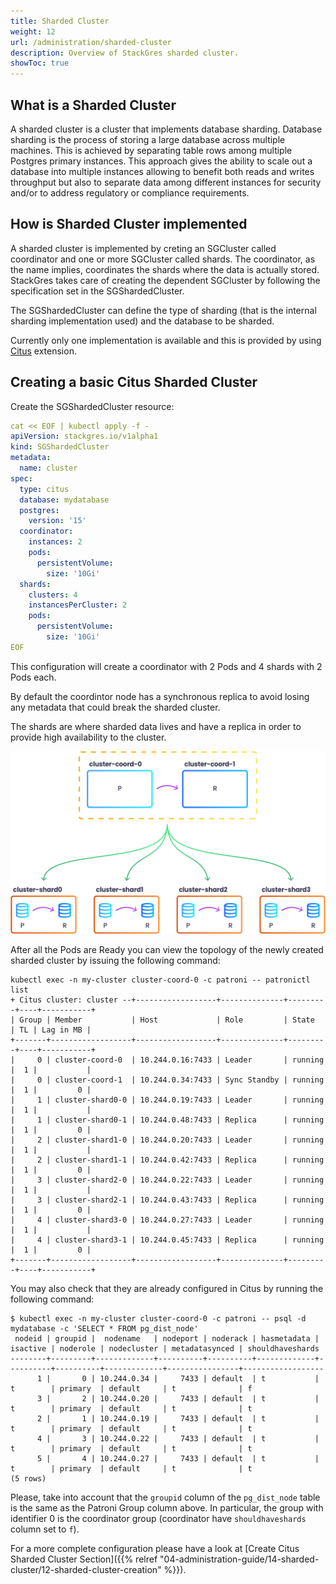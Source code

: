 ```yaml
---
title: Sharded Cluster
weight: 12
url: /administration/sharded-cluster
description: Overview of StackGres sharded cluster.
showToc: true
---
```


## What is a Sharded Cluster

A sharded cluster is a cluster that implements database sharding. Database sharding is the process of storing a large database across multiple machines. This is achieved by separating table rows
 among multiple Postgres primary instances. This approach gives the ability to scale out a database into multiple instances allowing to benefit both reads and writes throughput but also to separate
 data among different instances for security and/or to address regulatory or compliance requirements.

## How is Sharded Cluster implemented

A sharded cluster is implemented by creting an SGCluster called coordinator and one or more SGCluster called shards. The coordinator, as the name implies, coordinates the shards where the data is
 actually stored. StackGres takes care of creating the dependent SGCluster by following the specification set in the SGShardedCluster.

The SGShardedCluster can define the type of sharding (that is the internal sharding implementation used) and the database to be sharded.

Currently only one implementation is available and this is provided by using [Citus](https://github.com/citusdata/citus) extension.

## Creating a basic Citus Sharded Cluster

Create the SGShardedCluster resource:

```yaml
cat << EOF | kubectl apply -f -
apiVersion: stackgres.io/v1alpha1
kind: SGShardedCluster
metadata:
  name: cluster
spec:
  type: citus
  database: mydatabase
  postgres:
    version: '15'
  coordinator:
    instances: 2
    pods:
      persistentVolume:
        size: '10Gi'
  shards:
    clusters: 4
    instancesPerCluster: 2
    pods:
      persistentVolume:
        size: '10Gi'
EOF
```

This configuration will create a coordinator with 2 Pods and 4 shards with 2 Pods each.

By default the coordintor node has a synchronous replica to avoid losing any metadata that could break the sharded cluster.

The shards are where sharded data lives and have a replica in order to provide high availability to the cluster.

![SG Sharded Cluster](SG_Sharded_Cluster.png "StackGres-Sharded_Cluster")

After all the Pods are Ready you can view the topology of the newly created sharded cluster by issuing the following command:

```
kubectl exec -n my-cluster cluster-coord-0 -c patroni -- patronictl list
+ Citus cluster: cluster --+------------------+--------------+---------+----+-----------+
| Group | Member           | Host             | Role         | State   | TL | Lag in MB |
+-------+------------------+------------------+--------------+---------+----+-----------+
|     0 | cluster-coord-0  | 10.244.0.16:7433 | Leader       | running |  1 |           |
|     0 | cluster-coord-1  | 10.244.0.34:7433 | Sync Standby | running |  1 |         0 |
|     1 | cluster-shard0-0 | 10.244.0.19:7433 | Leader       | running |  1 |           |
|     1 | cluster-shard0-1 | 10.244.0.48:7433 | Replica      | running |  1 |         0 |
|     2 | cluster-shard1-0 | 10.244.0.20:7433 | Leader       | running |  1 |           |
|     2 | cluster-shard1-1 | 10.244.0.42:7433 | Replica      | running |  1 |         0 |
|     3 | cluster-shard2-0 | 10.244.0.22:7433 | Leader       | running |  1 |           |
|     3 | cluster-shard2-1 | 10.244.0.43:7433 | Replica      | running |  1 |         0 |
|     4 | cluster-shard3-0 | 10.244.0.27:7433 | Leader       | running |  1 |           |
|     4 | cluster-shard3-1 | 10.244.0.45:7433 | Replica      | running |  1 |         0 |
+-------+------------------+------------------+--------------+---------+----+-----------+
```

You may also check that they are already configured in Citus by running the following command:

```
$ kubectl exec -n my-cluster cluster-coord-0 -c patroni -- psql -d mydatabase -c 'SELECT * FROM pg_dist_node'
 nodeid | groupid |  nodename   | nodeport | noderack | hasmetadata | isactive | noderole | nodecluster | metadatasynced | shouldhaveshards 
--------+---------+-------------+----------+----------+-------------+----------+----------+-------------+----------------+------------------
      1 |       0 | 10.244.0.34 |     7433 | default  | t           | t        | primary  | default     | t              | f
      3 |       2 | 10.244.0.20 |     7433 | default  | t           | t        | primary  | default     | t              | t
      2 |       1 | 10.244.0.19 |     7433 | default  | t           | t        | primary  | default     | t              | t
      4 |       3 | 10.244.0.22 |     7433 | default  | t           | t        | primary  | default     | t              | t
      5 |       4 | 10.244.0.27 |     7433 | default  | t           | t        | primary  | default     | t              | t
(5 rows)
```

Please, take into account that the `groupid` column of the `pg_dist_node` table is the same as the Patroni Group column above. In particular, the group with identifier 0 is the coordinator group (coordinator have `shouldhaveshards` column set to `f`).

For a more complete configuration please have a look at [Create Citus Sharded Cluster Section]({{% relref "04-administration-guide/14-sharded-cluster/12-sharded-cluster-creation" %}}).